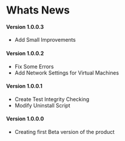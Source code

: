 # Whats News

#### Version 1.0.0.3

- Add Small Improvements

#### Version 1.0.0.2

- Fix Some Errors
- Add Network Settings for Virtual Machines

#### Version 1.0.0.1

- Create Test Integrity Checking
- Modify Uninstall Script

#### Version 1.0.0.0

- Creating first Beta version of the product
